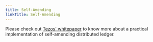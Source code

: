 ```yaml
---
title: Self-Amending
linkTitle: Self-Amending
---
```



Please check out [Tezos' whitepaper](https://tezos.com/whitepaper.pdf) to know more about a practical implementation of self-amending distributed ledger. 
